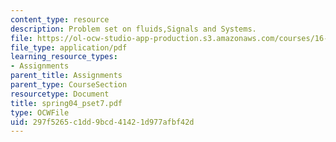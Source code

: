 ```yaml
---
content_type: resource
description: Problem set on fluids,Signals and Systems.
file: https://ol-ocw-studio-app-production.s3.amazonaws.com/courses/16-01-unified-engineering-i-ii-iii-iv-fall-2005-spring-2006/297f5265c1dd9bcd41421d977afbf42d_spring04_pset7.pdf
file_type: application/pdf
learning_resource_types:
- Assignments
parent_title: Assignments
parent_type: CourseSection
resourcetype: Document
title: spring04_pset7.pdf
type: OCWFile
uid: 297f5265-c1dd-9bcd-4142-1d977afbf42d
---
```

